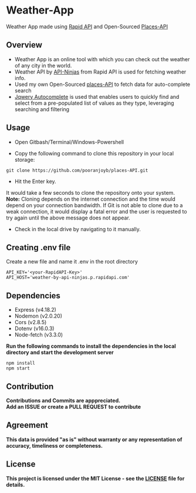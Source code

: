 # Weather-App
Weather App made using [Rapid API](https://rapidapi.com/) and Open-Sourced [Places-API](https://github.com/pooranjoyb/places-API/)

## Overview

- Weather App is an online tool with which you can check out the weather of any city in the world. 
- Weather API by [API-Ninjas](https://rapidapi.com/apininjas/api/weather-by-api-ninjas/) from Rapid API is used for fetching weather info.
- Used my own Open-Sourced [places-API](https://github.com/pooranjoyb/places-API) to fetch data for auto-complete search
- [Jqwery Autocomplete](https://jqueryui.com/autocomplete/) is used that enables users to quickly find and select from a pre-populated list of values as they type, leveraging searching and filtering

## Usage

- Open Gitbash/Terminal/Windows-Powershell

- Copy the following command to clone this repository in your local storage:
```
git clone https://github.com/pooranjoyb/places-API.git
```
- Hit the Enter key.

It would take a few seconds to clone the repository onto your system.<br>
**Note:** Cloning depends on the internet connection and the time would depend on your connection bandwidth. If Git is not able to clone due to a weak connection, it would display a fatal error and the user is requested to try again until the above message does not appear.

- Check in the local drive by navigating to it manually.


## Creating .env file

Create a new file and name it .env in the root directory
```
API_KEY='<your-RapidAPI-Key>'
API_HOST='weather-by-api-ninjas.p.rapidapi.com'
```
## Dependencies

- Express (v4.18.2)
- Nodemon (v2.0.20)
- Cors (v2.8.5)
- Dotenv (v16.0.3)
- Node-fetch (v3.3.0)

<b>
Run the following commands to install the dependencies in the local directory and start the development server</b>
    
    npm install
    npm start

<b>


## Contribution

Contributions and Commits are apppreciated. <br> 
Add an **ISSUE** or create a **PULL REQUEST** to contribute 

## Agreement

This data is provided "as is" without warranty or any representation of accuracy, timeliness or completeness.

## License

This project is licensed under the MIT License - see the [LICENSE](LICENSE) file for details.


